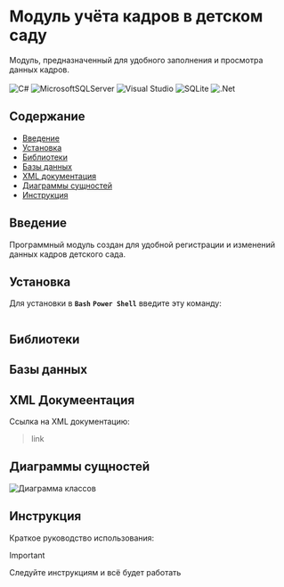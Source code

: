 # Модуль учёта кадров в детском саду
Модуль, предназначенный для удобного заполнения и просмотра данных кадров. \
\
![C#](https://img.shields.io/badge/c%23-%23239120.svg?style=for-the-badge&logo=csharp&logoColor=white)
![MicrosoftSQLServer](https://img.shields.io/badge/Microsoft%20SQL%20Server-CC2927?style=for-the-badge&logo=microsoft%20sql%20server&logoColor=white)
![Visual Studio](https://img.shields.io/badge/Visual%20Studio-5C2D91.svg?style=for-the-badge&logo=visual-studio&logoColor=white)
![SQLite](https://img.shields.io/badge/sqlite-%2307405e.svg?style=for-the-badge&logo=sqlite&logoColor=white)
![.Net](https://img.shields.io/badge/.NET-5C2D91?style=for-the-badge&logo=.net&logoColor=white)


## Содержание
- [Введение](#введение)
- [Установка](#установка)
- [Библиотеки](#библиотеки)
- [Базы данных](#базы-данных)
- [XML документация](#xml-документация)
- [Диаграммы сущностей](#диаграммы-сущностей)
- [Инструкция](#инструкция)
  
## Введение
Программный модуль создан для удобной регистрации и изменений данных кадров детского сада.

## Установка
Для установки в **`Bash`**  **`Power Shell`** введите эту команду:
```

```

## Библиотеки

## Базы данных


## XML Докумеентация
Ссылка на XML документацию:
> link

## Диаграммы сущностей
![Диаграмма классов]()

## Инструкция
Краткое руководство использования:
> [!IMPORTANT]
> Следуйте инструкциям и всё будет работать
